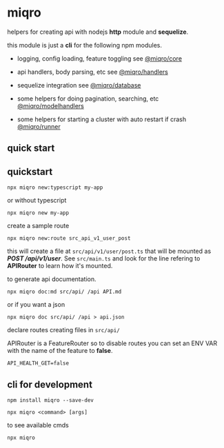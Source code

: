 # miqro

helpers for creating api with nodejs **http** module and **sequelize**.

this module is just a **cli** for the following npm modules.

- logging, config loading, feature toggling see [@miqro/core](https://www.npmjs.com/package/@miqro/core)

- api handlers, body parsing, etc see [@miqro/handlers](https://www.npmjs.com/package/@miqro/handlers)

- sequelize integration see [@miqro/database](https://www.npmjs.com/package/@miqro/database)

- some helpers for doing pagination, searching, etc [@miqro/modelhandlers](https://www.npmjs.com/package/@miqro/modelhandlers)

- some helpers for starting a cluster with auto restart if crash [@miqro/runner](https://www.npmjs.com/package/@miqro/runner)

## quick start

## quickstart

```
npx miqro new:typescript my-app
```

or without typescript

```
npx miqro new my-app
```

create a sample route

```
npx miqro new:route src_api_v1_user_post
```

this will create a file at ```src/api/v1/user/post.ts``` that will be mounted as ***POST /api/v1/user***. See ```src/main.ts``` and look for the line refering to **APIRouter** to learn how it's mounted.

to generate api documentation.

```
npx miqro doc:md src/api/ /api API.md
```

or if you want a json

```
npx miqro doc src/api/ /api > api.json
```

declare routes creating files in ```src/api/```

APIRouter is a FeatureRouter so to disable routes you can set an ENV VAR with the name of the feature to **false**.

```
API_HEALTH_GET=false
```

## cli for development

```npm install miqro --save-dev```

```
npx miqro <command> [args]
```

to see available cmds

```
npx miqro
```
